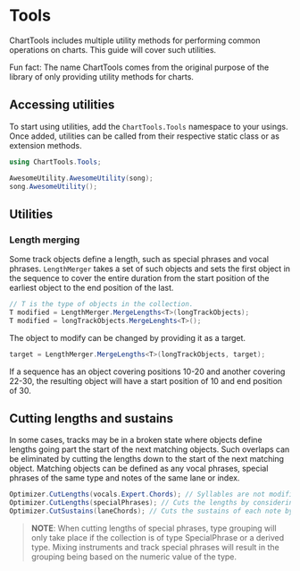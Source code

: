 ﻿# Tools
ChartTools includes multiple utility methods for performing common operations on charts. This guide will cover such utilities.

Fun fact: The name ChartTools comes from the original purpose of the library of only providing utility methods for charts.

## Accessing utilities
To start using utilities, add the `ChartTools.Tools` namespace to your usings. Once added, utilities can be called from their respective static class or as extension methods.

```csharp
using ChartTools.Tools;

AwesomeUtility.AwesomeUtility(song);
song.AwesomeUtility();
```

## Utilities
### Length merging
Some track objects define a length, such as special phrases and vocal phrases. `LengthMerger` takes a set of such objects and sets the first object in the sequence to cover the entire duration from the start position of the earliest object to the end position of the last.

```csharp
// T is the type of objects in the collection.
T modified = LengthMerger.MergeLengths<T>(longTrackObjects);
T modified = longTrackObjects.MergeLenghts<T>();
```

The object to modify can be changed by providing it as a target.

```csharp
target = LengthMerger.MergeLengths<T>(longTrackObjects, target);
```

If a sequence has an object covering positions 10-20 and another covering 22-30, the resulting object will have a start position of 10 and end position of 30.

## Cutting lengths and sustains
In some cases, tracks may be in a broken state where objects define lengths going part the start of the next matching objects. Such overlaps can be eliminated by cutting the lengths down to the start of the next matching object. Matching objects can be defined as any vocal phrases, special phrases of the same type and notes of the same lane or index.

```csharp
Optimizer.CutLengths(vocals.Expert.Chords); // Syllables are not modified. The new end position of the phrase might result in syllable bieng missing in-game.
Optimizer.CutLengths(specialPhrases); // Cuts the lengths by considering phrases of the same type.
Optimizer.CutSustains(laneChords); // Cuts the sustains of each note by considering notes of the same index.
```

> **NOTE**: When cutting lengths of special phrases, type grouping will only take place if the collection is of type SpecialPhrase or a derived type. Mixing instruments and track special phrases will result in the grouping being based on the numeric value of the type.

